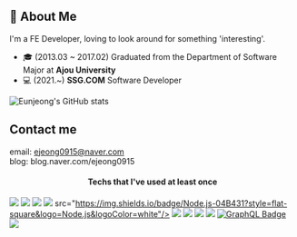 ## 🐰 About Me 


I'm a FE Developer, loving to look around for something 'interesting'. 
- 🎓 (2013.03 ~ 2017.02) Graduated from the Department of Software Major at **Ajou University**
- 💻 (2021.~) **SSG.COM** Software Developer

![Eunjeong's GitHub stats](https://github-readme-stats.vercel.app/api?username=ejeong0915&show_icons=true&theme=dracula)

## Contact me ##
email: ejeong0915@naver.com   
blog: blog.naver.com/ejeong0915

<h4 align=center>Techs that I've used at least once</h4>

<img src="https://img.shields.io/badge/Java-007396?style=flat&logo=Java&logoColor=white"/></a>
<img src="https://img.shields.io/badge/Apple-000000?style=flat-square&logo=Apple&logoColor=white"/></a>
<img src="https://img.shields.io/badge/C++-00599C?style=flat&logo=C%2B%2B&logoColor=white"/></a>
<img src="https://img.shields.io/badge/python-3776AB?style=flat&logo=Python&logoColor=white"/></a>
src="https://img.shields.io/badge/Node.js-04B431?style=flat-square&logo=Node.js&logoColor=white"/></a>
 <a>
<img src="https://img.shields.io/badge/html-blueviolet?style=flat-square&logo=HTML5&logoColor=white"/> <img src="https://img.shields.io/badge/Java-orange?style=flat-square&logo=Java&logoColor=white"/>
<img src="https://img.shields.io/badge/CSS-1572B6?style=flat&logo=CSS3&logoColor=white"/></a>
<img src="https://img.shields.io/badge/ORACLE-F80000?style=flat&logo=Oracle&logoColor=white"/></a>
[![GraphQL Badge](https://img.shields.io/badge/GraphQL-E10098?style=flat-square&logo=GraphQL&logoColor=white)](https://graphql.org/)
<img src="https://img.shields.io/badge/MySQL-4479A1?style=flat-square&logo=MySQL&logoColor=white"/></a>
</p>

<br>


